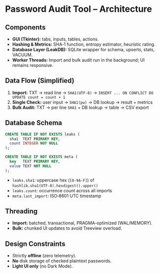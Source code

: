 # Password Audit Tool – Architecture

## Components
- **GUI (Tkinter):** tabs, inputs, tables, actions.
- **Hashing & Metrics:** SHA‑1 function, entropy estimator, heuristic rating.
- **Database Layer (LeakDB):** SQLite wrapper for schema, upserts, stats, VACUUM.
- **Worker Threads:** Import and bulk audit run in the background; UI remains responsive.

## Data Flow (Simplified)
1. **Import:** TXT → read line → `SHA1(UTF‑8)` → `INSERT ... ON CONFLICT DO UPDATE count = count + 1`  
2. **Single Check:** user input → `SHA1(pw)` → DB lookup → result + metrics  
3. **Bulk Audit:** TXT → per line `SHA1` + DB lookup → table → CSV export

## Database Schema
```sql
CREATE TABLE IF NOT EXISTS leaks (
  sha1  TEXT PRIMARY KEY,
  count INTEGER NOT NULL
);

CREATE TABLE IF NOT EXISTS meta (
  key   TEXT PRIMARY KEY,
  value TEXT NOT NULL
);
```
- `leaks.sha1`: uppercase hex (`[0-9A-F]`) of `hashlib.sha1(UTF‑8).hexdigest().upper()`  
- `leaks.count`: occurrence count across all imports  
- `meta.last_import`: ISO‑8601 UTC timestamp

## Threading
- **Import:** batched, transactional, PRAGMA-optimized (WAL/MEMORY).  
- **Bulk:** chunked UI updates to avoid Treeview overload.

## Design Constraints
- Strictly **offline** (zero telemetry).  
- **No** disk storage of checked plaintext passwords.  
- **Light UI only** (no Dark Mode).
